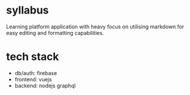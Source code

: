 # syllabus
Learning platform application with heavy focus on utilising markdown for easy editing and formatting capabilities.

# tech stack
- db/auth: firebase
- frontend: vuejs
- backend: nodejs graphql